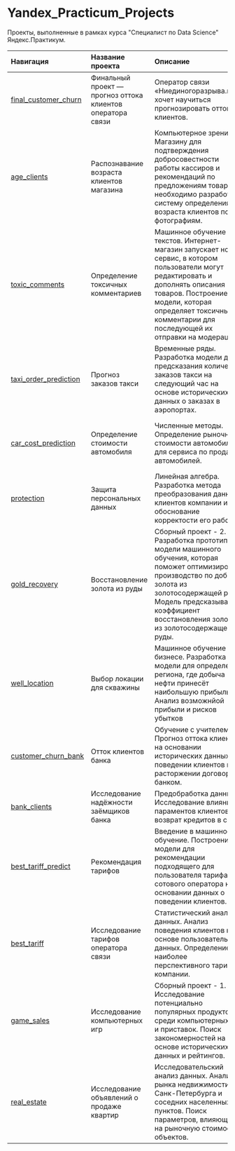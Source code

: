 # Yandex_Practicum_Projects
Проекты, выполненные в рамках курса "Специалист по Data Science" Яндекс.Практикум.

|Навигация|Название проекта|Описание|Основные инструменты|
|:---|:---------------|:-------|:----------------------|
|<a href="https://github.com/olga-melnikova/Yandex_Practicum_Projects/tree/main/1_final_customer_churn">final_customer_churn</a>|Финальный проект — прогноз оттока клиентов оператора связи|Оператор связи «Ниединогоразрыва.ком» хочет научиться прогнозировать отток клиентов.|pandas, numpy, scipy, sklearn, catboost, lightgbm, matplotlib, seaborn|
|<a href="https://github.com/olga-melnikova/Yandex_Practicum_Projects/tree/main/2_age_clients">age_clients</a>|Распознавание возраста клиентов магазина|Компьютерное зрение. Магазину для подтверждения добросовестности работы кассиров и рекомендаций по предложениям товаров необходимо разработать систему определения возраста клиентов по фотографиям.|keras, sklearn, pillow, pandas, numpy, matplotlib, seaborn|
|<a href="https://github.com/olga-melnikova/Yandex_Practicum_Projects/tree/main/3_toxic_comments">toxic_comments</a>|Определение токсичных комментариев|Машинное обучение для текстов. Интернет-магазин запускает новый сервис, в котором пользователи могут редактировать и дополнять описания товаров. Построение модели, которая определяет токсичные комментарии для последующей их отправки на модерацию. |nltk, spacy, sklearn, wordcloud, lightgbm, matplotlib, seaborn|
|<a href="https://github.com/olga-melnikova/Yandex_Practicum_Projects/tree/main/4_taxi_order_prediction">taxi_order_prediction</a>|Прогноз заказов такси|Временные ряды. Разработка модели для предсказания количества заказов такси на следующий час на основе исторических данных о заказах в аэропортах.|statsmodels, sklearn, lightgbm, matplotlib, seaborn, pandas, numpy|
|<a href="https://github.com/olga-melnikova/Yandex_Practicum_Projects/tree/main/5_car_cost_prediction">car_cost_prediction</a>|Определение стоимости автомобиля|Численные методы. Определение рыночной стоимости автомобиля для сервиса по продаже автомобилей.|sklearn, lightgbm, catboost, matplotlib, seaborn, pandas, numpy|
|<a href="https://github.com/olga-melnikova/Yandex_Practicum_Projects/tree/main/6_protection">protection</a>|Защита персональных данных|Линейная алгебра. Разработка метода преобразования данных клиентов компании и обоснование корректости его работы.|sklearn, lightgbm, catboost, matplotlib, seaborn, pandas, numpy|
|<a href="https://github.com/olga-melnikova/Yandex_Practicum_Projects/tree/main/7_gold_recovery">gold_recovery</a>|Восстановление золота из руды|Сборный проект - 2. Разработка прототипа модели машинного обучения, которая поможет оптимизировать производство по добыче золота из золотосодержащей руды. Модель предсказывает коэффициент восстановления золота из золотосодержащей руды.|sklearn, scipy,matplotlib, seaborn, pandas, numpy|
|<a href="https://github.com/olga-melnikova/Yandex_Practicum_Projects/tree/main/8_well_location">well_location</a>|Выбор локации для скважины|Машинное обучение в бизнесе. Разработка модели для определения региона, где добыча нефти принесёт наибольшую прибыль. Анализ возможнйой прибыли и рисков убытков|sklearn, scipy, matplotlib, seaborn, pandas, numpy|
|<a href="https://github.com/olga-melnikova/Yandex_Practicum_Projects/tree/main/9.0_customer_churn_bank">customer_churn_bank</a>|Отток клиентов банка|Обучение с учителем. Прогноз оттока клиентов на основании исторических данных о поведении клиентов и расторжении договоров с банком.|sklearn, matplotlib, seaborn, pandas, numpy|
|<a href="https://github.com/olga-melnikova/Yandex_Practicum_Projects/tree/main/9.1_bank_clients">bank_clients</a>|Исследование надёжности заёмщиков банка|Предобработка данных. Исследование влияния параментов клиентов на возврат кредитов в срок. |pymystem3, pandas, numpy|
|<a href="https://github.com/olga-melnikova/Yandex_Practicum_Projects/tree/main/10.0_best_tariff_predict">best_tariff_predict</a>|Рекомендация тарифов|Введение в машинное обучение. Построение модели для рекомендации подходящего для пользователя тарифа сотового оператора на основании данных о поведении клиентов.|sklearn, matplotlib, seaborn, pandas, numpy|
|<a href="https://github.com/olga-melnikova/Yandex_Practicum_Projects/tree/main/10.1_best_tariff">best_tariff</a>|Исследование тарифов оператора связи|Статистический анализ данных. Анализ поведения клиентов на основе пользовательских данных. Определение наиболее перспективного тарифа компании. |pandas, numpy, matplotlib, seaborn|
|<a href="https://github.com/olga-melnikova/Yandex_Practicum_Projects/tree/main/11_game_sales">game_sales</a>|Исследование компьютерных игр|Сборный проект - 1. Исследование потенциально популярных продуктов среди компьютерных игр и приставок. Поиск закономерностей на основе исторических данных и рейтингов.|pandas, numpy, matplotlib, seaborn|
|<a href="https://github.com/olga-melnikova/Yandex_Practicum_Projects/tree/main/12_real_estate">real_estate</a>|Исследование объявлений о продаже квартир|Исследовательский анализ данных. Анализ рынка недвижимости Санк-Петербурга и соседних населенных пунктов. Поиск параметров, влияющих на рыночную стоимость объектов.|pandas, numpy, matplotlib, seaborn|





